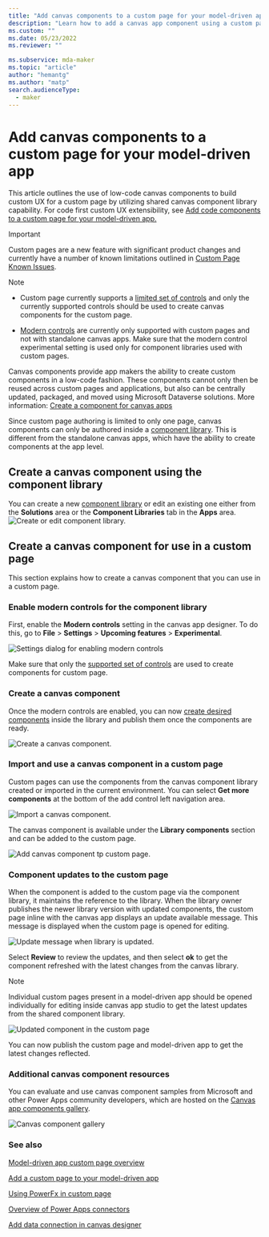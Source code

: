 ```yaml
---
title: "Add canvas components to a custom page for your model-driven app" 
description: "Learn how to add a canvas app component using a custom page"
ms.custom: ""
ms.date: 05/23/2022
ms.reviewer: ""

ms.subservice: mda-maker
ms.topic: "article"
author: "hemantg"
ms.author: "matp"
search.audienceType: 
  - maker
---
```


# Add canvas components to a custom page for your model-driven app

This article outlines the use of low-code canvas components to build custom UX for a custom page by utilizing shared canvas component library capability. For code first custom UX extensibility, see [Add code components to a custom page for your model-driven app.](/powerapps/maker/model-driven-apps/page-code-components) 

  > [!IMPORTANT]
  > Custom pages are a new feature with significant product changes and currently have a number of known limitations outlined in [Custom Page Known Issues](model-app-page-issues.md).

  > [!NOTE]
  > - Custom page currently supports a [limited set of controls](/powerapps/maker/model-driven-apps/design-page-for-model-app#supported-controls-in-a-custom-page) and only the currently supported controls should be used to create canvas components for the custom page.
  >
  > - [Modern controls](#enable-modern-controls-for-the-component-library) are currently only supported with custom pages and not with standalone canvas apps. Make sure that the modern control experimental setting is used only for component libraries used with custom pages.

Canvas components provide app makers the ability to create custom components in a low-code fashion. These components cannot only then be reused across custom pages and applications, but also can be centrally updated, packaged, and moved using Microsoft Dataverse solutions. More information: [Create a component for canvas apps](/powerapps/maker/canvas-apps/create-component) 

Since custom page authoring is limited to only one page, canvas components can only be authored inside a [component library](/powerapps/maker/canvas-apps/component-library). This is different from the standalone canvas apps, which have the ability to create components at the app level.

## Create a canvas component using the component library

You can create a new [component library](/powerapps/maker/canvas-apps/component-library) or edit an existing one either from the **Solutions** area or the  **Component Libraries** tab in the **Apps** area.
![Create or edit component library.](../canvas-apps/media/component-library/create-edit-component-library.png "Create or edit component library")

## Create a canvas component for use in a custom page

This section explains how to create a canvas component that you can use in a custom page.

### Enable modern controls for the component library

First, enable the **Modern controls** setting in the canvas app designer. To do this, go to **File** > **Settings** > **Upcoming features** > **Experimental**.

![Settings dialog for enabling modern controls](media/add-component-to-model-app/lib-setting-for-modern-controls.png "Settings dialog for enabling modern controls")

Make sure that only the [supported set of controls](/powerapps/maker/model-driven-apps/design-page-for-model-app#supported-controls-in-a-custom-page) are used to create components for custom page. 

### Create a canvas component

Once the modern controls are enabled, you can now [create desired components](../canvas-apps/create-component.md) inside the library and publish them once the components are ready.

![Create a canvas component.](media/add-component-to-model-app/component-creation-for-canvas-lib.png "Create a canvas component")

### Import and use a canvas component in a custom page

Custom pages can use the components from the canvas component library created or imported in the current environment. You can select **Get more components** at the bottom of the add control left navigation area.

![Import a canvas component.](media/add-component-to-model-app/import-component-custom-page.png "import a canvas component")

The canvas component is available under the **Library components** section and can be added to the custom page.

![Add canvas component tp custom page.](media/add-component-to-model-app/add-component-to-custom-page.png "Add canvas component tp custom page")

### Component updates to the custom page

When the component is added to the custom page via the component library, it maintains the reference to the library. When the library owner publishes the newer library version with updated components, the custom page inline with the canvas app displays an update available message. This message is displayed when the custom page is opened for editing.

![Update message when library is updated.](media/add-component-to-model-app/component-library-update-message.png "Update message when library is updated")

Select **Review** to review the updates, and then select **ok** to get the component refreshed with the latest changes from the canvas library.

> [!NOTE]
> Individual custom pages present in a model-driven app should be opened individually for editing inside canvas app studio to get the latest updates from the shared component library.

![Updated component in the custom page ](media/add-component-to-model-app/page-with-updated-library-component.png "Updated component in the canvas page")

You can now publish the custom page and model-driven app to get the latest changes reflected.

### Additional canvas component resources

You can evaluate and use canvas component samples from Microsoft and other Power Apps community developers, which are hosted on the [Canvas app components gallery](https://powerusers.microsoft.com/t5/Canvas-Apps-Components-Samples/bd-p/ComponentsGallery).

![Canvas component gallery](media/add-component-to-model-app/canvas-components-gallery.png "Canvas component gallery")

### See also

[Model-driven app custom page overview](model-app-page-overview.md)

[Add a custom page to your model-driven app](add-page-to-model-app.md)

[Using PowerFx in custom page](page-powerfx-in-model-app.md)

[Overview of Power Apps connectors](../canvas-apps/connections-list.md)

[Add data connection in canvas designer](../canvas-apps/add-data-connection.md)
